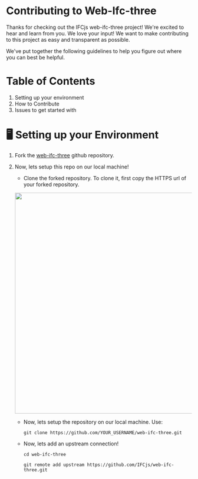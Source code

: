 # Contributing to Web-Ifc-three

Thanks for checking out the IFCjs web-ifc-three project! We're excited to hear and learn from you. We love your input! We want to make contributing to this project as easy and transparent as possible.

We've put together the following guidelines to help you figure out where you can best be helpful.

# Table of Contents

1. Setting up your environment
2. How to Contribute
3. Issues to get started with

# 🖥️ Setting up your Environment

1. Fork the [web-ifc-three](https://github.com/IFCjs/web-ifc-three) github repository.
2. Now, lets setup this repo on our local machine!

   - Clone the forked repository. To clone it, first copy the HTTPS url of your forked repository.
    <p align="center">
    <img src = "https://user-images.githubusercontent.com/77961530/183715093-b6d4d6c0-d2c8-4633-afa8-d13a8c7e8acc.png" width="600"/>
    </p>

   - Now, lets setup the repository on our local machine. Use:
     ```shell
     git clone https://github.com/YOUR_USERNAME/web-ifc-three.git
     ```
   
   - Now, lets add an upstream connection!
      ```shell
      cd web-ifc-three

      git remote add upstream https://github.com/IFCjs/web-ifc-three.git
      ```


